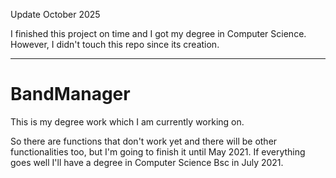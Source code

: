 Update October 2025

I finished this project on time and I got my degree in Computer Science. However, I didn't touch this repo since its creation.

---------------------------------------------------

# BandManager
This is my degree work which I am currently working on.

So there are functions that don't work yet and there will be other functionalities too,
but I'm going to finish it until May 2021. 
If everything goes well I'll have a degree in Computer Science Bsc in July 2021.
